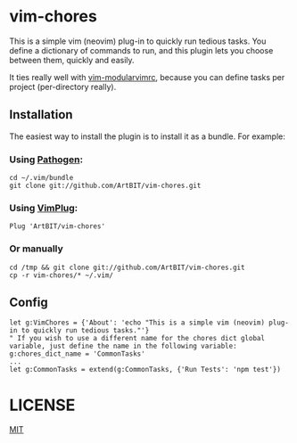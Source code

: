 # vim-chores

This is a simple vim (neovim) plug-in to quickly run tedious tasks. You define a dictionary of commands to run, and this plugin lets you choose between them, quickly and easily.

It ties really well with [vim-modularvimrc](https://github.com/ArtBIT/vim-modularvimrc), because you can define tasks per project (per-directory really).

## Installation

The easiest way to install the plugin is to install it as a bundle.
For example:

### Using [Pathogen](https://github.com/tpope/vim-pathogen):
```
cd ~/.vim/bundle
git clone git://github.com/ArtBIT/vim-chores.git
```

### Using [VimPlug](https://github.com/junegunn/vim-plug):

```
Plug 'ArtBIT/vim-chores'

```

### Or manually
```
cd /tmp && git clone git://github.com/ArtBIT/vim-chores.git
cp -r vim-chores/* ~/.vim/
```

## Config

```
let g:VimChores = {'About': 'echo "This is a simple vim (neovim) plug-in to quickly run tedious tasks."'}
" If you wish to use a different name for the chores dict global variable, just define the name in the following variable:
g:chores_dict_name = 'CommonTasks'
...
let g:CommonTasks = extend(g:CommonTasks, {'Run Tests': 'npm test'})
```

# LICENSE
[MIT](LICENSE.md)

